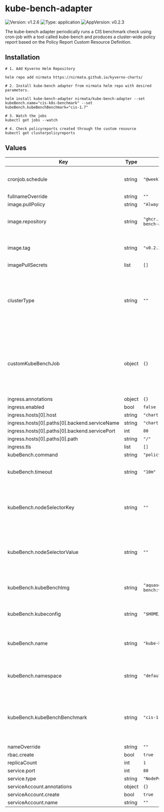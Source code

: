 # kube-bench-adapter

![Version: v1.2.6](https://img.shields.io/badge/Version-v1.2.6-informational?style=flat-square) ![Type: application](https://img.shields.io/badge/Type-application-informational?style=flat-square) ![AppVersion: v0.2.3](https://img.shields.io/badge/AppVersion-v0.2.3-informational?style=flat-square)

The kube-bench adapter periodically runs a CIS benchmark check using cron-job with a tool called kube-bench and produces a cluster-wide policy report based on the Policy Report Custom Resource Definition.

## Installation

```
# 1. Add Kyverno Helm Repository

helm repo add nirmata https://nirmata.github.io/kyverno-charts/

# 2. Install kube-bench adapter from nirmata helm repo with desired parameters.

helm install kube-bench-adapter nirmata/kube-bench-adapter --set kubeBench.name="cis-k8s-benchmark" --set kubeBench.kubeBenchBenchmark="cis-1.7"

# 3. Watch the jobs
kubectl get jobs --watch

# 4. Check policyreports created through the custom resource
kubectl get clusterpolicyreports
```
## Values

| Key | Type | Default | Description |
|-----|------|---------|-------------|
| cronjob.schedule | string | `"@weekly"` | cronjob schedule, default is weekly. |
| fullnameOverride | string | `""` |  |
| image.pullPolicy | string | `"Always"` |  |
| image.repository | string | `"ghcr.io/nirmata/kube-bench-adapter"` | image repository of kube-bench-adapter |
| image.tag | string | `"v0.2.3"` | tag of image repository of kube-bench-adapter |
| imagePullSecrets | list | `[]` |  |
| clusterType | string | `""` | use embedded yamls corresponding to cluster type instead of default kube-bench job yaml. E.g. eks, gke, aks |
| customKubeBenchJob | object | `{}` | custom job yaml to override the default kube-bench yaml or cluster specific one specified using clusterType |
| ingress.annotations | object | `{}` |  |
| ingress.enabled | bool | `false` |  |
| ingress.hosts[0].host | string | `"chart-example.local"` |  |
| ingress.hosts[0].paths[0].backend.serviceName | string | `"chart-example.local"` |  |
| ingress.hosts[0].paths[0].backend.servicePort | int | `80` |  |
| ingress.hosts[0].paths[0].path | string | `"/"` |  |
| ingress.tls | list | `[]` |  |
| kubeBench.command | string | `"policyreport"` |  |
| kubeBench.timeout | string | `"10m"` | timeout for kube-bench child job to complete |
| kubeBench.nodeSelectorKey | string | `""` | nodeSelector key to run kube-bench job on node with given label key-value |
| kubeBench.nodeSelectorValue | string | `""` | nodeSelector value to run kube-bench job on node with given label key-value |
| kubeBench.kubeBenchImg | string | `"aquasec/kube-bench:v0.6.6"` | kube-bench image used for the adapter |
| kubeBench.kubeconfig | string | `"$HOME/.kube/config"` | absolute path to the kubeconfig file |
| kubeBench.name | string | `"kube-bench"` | name of kube-bench adapter cluster policy report |
| kubeBench.namespace | string | `"default"` | specifies namespace where kube-bench job will run |
| kubeBench.kubeBenchBenchmark | string | `"cis-1.7"` | specify the benchmark for the kube-bench job (see [CIS Kubernetes Benchmark support](https://github.com/aquasecurity/kube-bench/blob/main/docs/platforms.md#cis-kubernetes-benchmark-support)) |
| nameOverride | string | `""` |  |
| rbac.create | bool | `true` |  |
| replicaCount | int | `1` |  |
| service.port | int | `80` |  |
| service.type | string | `"NodePort"` |  |
| serviceAccount.annotations | object | `{}` |  |
| serviceAccount.create | bool | `true` |  |
| serviceAccount.name | string | `""` |  |
